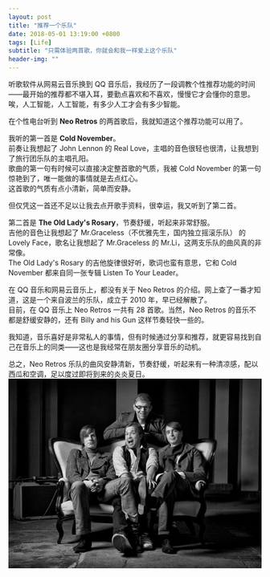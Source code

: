```yaml
---
layout: post
title: "推荐一个乐队"
date: 2018-05-01 13:19:00 +0800
tags: [Life]
subtitle: "只需体验两首歌，你就会和我一样爱上这个乐队"
header-img: ""
---
```


听歌软件从网易云音乐换到 QQ 音乐后，我经历了一段调教个性推荐功能的时间——最开始的推荐都不堪入耳，要勤点喜欢和不喜欢，慢慢它才会懂你的意思。   
唉，人工智能，人工智能，有多少人工才会有多少智能。

在个性电台听到 **Neo Retros** 的两首歌后，我就知道这个推荐功能可以用了。 

我听的第一首是 **Cold November**。  
前奏让我想起了 John Lennon 的 Real Love，主唱的音色很轻也很清，让我想到了旅行团乐队的主唱孔阳。   
歌曲的第一句有时候可以直接决定整首歌的气质，我被 Cold November 的第一句惊艳到了，唯一能做的事情就是去点红心。  
这首歌的气质有点小清新，简单而安静。 

但仅凭这一首还不足以让我去点开歌手资料，很幸运，我又听到了第二首。

第二首是 **The Old Lady's Rosary**，节奏舒缓，听起来非常舒服。   
吉他的音色让我想起了 Mr.Graceless（不优雅先生，国内独立摇滚乐队） 的 Lovely Face，歌名让我想起了 Mr.Graceless 的 Mr.Li，这两支乐队的曲风真的非常像。  
The Old Lady's Rosary 的吉他旋律很好听，歌词也蛮有意思，它和 Cold November 都来自同一张专辑 Listen To Your Leader。



在 QQ 音乐和网易云音乐上，都没有关于 Neo Retros 的介绍。网上查了一番才知道，这是一个来自波兰的乐队，成立于 2010 年，早已经解散了。   
目前，在 QQ 音乐上 Neo Retros 一共有 28 首歌。当然，Neo Retros 的音乐不都是舒缓安静的，还有 Billy and his Gun 这样节奏轻快一些的。 


我知道，音乐喜好是非常私人的事情，但有时候通过分享和推荐，就更容易找到自己在音乐上的同类——这也是我经常在朋友圈分享音乐的动机。

总之，Neo Retros 乐队的曲风安静清新，节奏舒缓，听起来有一种清凉感，配以西瓜和空调，足以度过即将到来的炎炎夏日。
![neo_retros](/assets/img/post/neo_retros.jpg)